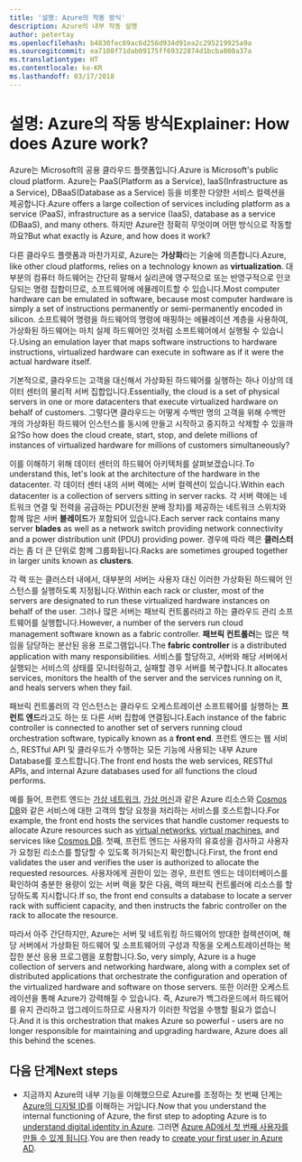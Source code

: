 ```yaml
---
title: '설명: Azure의 작동 방식'
description: Azure의 내부 작동 설명
author: petertay
ms.openlocfilehash: b4830fec69ac6d256d934d91ea2c295219925a9a
ms.sourcegitcommit: ea7108f71dab09175ff69322874d1bcba800a37a
ms.translationtype: HT
ms.contentlocale: ko-KR
ms.lasthandoff: 03/17/2018
---
```

# <a name="explainer-how-does-azure-work"></a><span data-ttu-id="fb257-103">설명: Azure의 작동 방식</span><span class="sxs-lookup"><span data-stu-id="fb257-103">Explainer: How does Azure work?</span></span>

<span data-ttu-id="fb257-104">Azure는 Microsoft의 공용 클라우드 플랫폼입니다.</span><span class="sxs-lookup"><span data-stu-id="fb257-104">Azure is Microsoft's public cloud platform.</span></span> <span data-ttu-id="fb257-105">Azure는 PaaS(Platform as a Service), IaaS(Infrastructure as a Service), DBaaS(Database as a Service) 등을 비롯한 다양한 서비스 컬렉션을 제공합니다.</span><span class="sxs-lookup"><span data-stu-id="fb257-105">Azure offers a large collection of services including platform as a service (PaaS), infrastructure as a service (IaaS), database as a service (DBaaS), and many others.</span></span> <span data-ttu-id="fb257-106">하지만 Azure란 정확히 무엇이며 어떤 방식으로 작동할까요?</span><span class="sxs-lookup"><span data-stu-id="fb257-106">But what exactly is Azure, and how does it work?</span></span>

<span data-ttu-id="fb257-107">다른 클라우드 플랫폼과 마찬가지로, Azure는 **가상화**라는 기술에 의존합니다.</span><span class="sxs-lookup"><span data-stu-id="fb257-107">Azure, like other cloud platforms, relies on a technology known as **virtualization**.</span></span> <span data-ttu-id="fb257-108">대부분의 컴퓨터 하드웨어는 간단히 말해서 실리콘에 영구적으로 또는 반영구적으로 인코딩되는 명령 집합이므로, 소프트웨어에 에뮬레이트할 수 있습니다.</span><span class="sxs-lookup"><span data-stu-id="fb257-108">Most computer hardware can be emulated in software, because most computer hardware is simply a set of instructions permanently or semi-permanently encoded in silicon.</span></span> <span data-ttu-id="fb257-109">소프트웨어 명령을 하드웨어의 명령에 매핑하는 에뮬레이션 계층을 사용하여, 가상화된 하드웨어는 마치 실제 하드웨어인 것처럼 소프트웨어에서 실행될 수 있습니다.</span><span class="sxs-lookup"><span data-stu-id="fb257-109">Using an emulation layer that maps software instructions to hardware instructions, virtualized hardware can execute in software as if it were the actual hardware itself.</span></span>

<span data-ttu-id="fb257-110">기본적으로, 클라우드는 고객을 대신해서 가상화된 하드웨어를 실행하는 하나 이상의 데이터 센터의 물리적 서버 집합입니다.</span><span class="sxs-lookup"><span data-stu-id="fb257-110">Essentially, the cloud is a set of physical servers in one or more datacenters that execute virtualized hardware on behalf of customers.</span></span> <span data-ttu-id="fb257-111">그렇다면 클라우드는 어떻게 수백만 명의 고객을 위해 수백만 개의 가상화된 하드웨어 인스턴스를 동시에 만들고 시작하고 중지하고 삭제할 수 있을까요?</span><span class="sxs-lookup"><span data-stu-id="fb257-111">So how does the cloud create, start, stop, and delete millions of instances of virtualized hardware for millions of customers simultaneously?</span></span>

<span data-ttu-id="fb257-112">이를 이해하기 위해 데이터 센터의 하드웨어 아키텍처를 살펴보겠습니다.</span><span class="sxs-lookup"><span data-stu-id="fb257-112">To understand this, let's look at the architecture of the hardware in the datacenter.</span></span>  <span data-ttu-id="fb257-113">각 데이터 센터 내의 서버 랙에는 서버 컬렉션이 있습니다.</span><span class="sxs-lookup"><span data-stu-id="fb257-113">Within each datacenter is a collection of servers sitting in server racks.</span></span> <span data-ttu-id="fb257-114">각 서버 랙에는 네트워크 연결 및 전력을 공급하는 PDU(전원 분배 장치)를 제공하는 네트워크 스위치와 함께 많은 서버 **블레이드**가 포함되어 있습니다.</span><span class="sxs-lookup"><span data-stu-id="fb257-114">Each server rack contains many server **blades** as well as a network switch providing network connectivity and a power distribution unit (PDU) providing power.</span></span> <span data-ttu-id="fb257-115">경우에 따라 랙은 **클러스터**라는 좀 더 큰 단위로 함께 그룹화됩니다.</span><span class="sxs-lookup"><span data-stu-id="fb257-115">Racks are sometimes grouped together in larger units known as **clusters**.</span></span> 

<span data-ttu-id="fb257-116">각 랙 또는 클러스터 내에서, 대부분의 서버는 사용자 대신 이러한 가상화된 하드웨어 인스턴스를 실행하도록 지정됩니다.</span><span class="sxs-lookup"><span data-stu-id="fb257-116">Within each rack or cluster, most of the servers are designated to run these virtualized hardware instances on behalf of the user.</span></span> <span data-ttu-id="fb257-117">그러나 많은 서버는 패브릭 컨트롤러라고 하는 클라우드 관리 소프트웨어를 실행합니다.</span><span class="sxs-lookup"><span data-stu-id="fb257-117">However, a number of the servers run cloud management software known as a fabric controller.</span></span> <span data-ttu-id="fb257-118">**패브릭 컨트롤러**는 많은 책임을 담당하는 분산된 응용 프로그램입니다.</span><span class="sxs-lookup"><span data-stu-id="fb257-118">The **fabric controller** is a distributed application with many responsibilities.</span></span> <span data-ttu-id="fb257-119">서비스를 할당하고, 서버와 해당 서버에서 실행되는 서비스의 상태를 모니터링하고, 실패할 경우 서버를 복구합니다.</span><span class="sxs-lookup"><span data-stu-id="fb257-119">It allocates services, monitors the health of the server and the services running on it, and heals servers when they fail.</span></span>

<span data-ttu-id="fb257-120">패브릭 컨트롤러의 각 인스턴스는 클라우드 오케스트레이션 소프트웨어를 실행하는 **프런트 엔드**라고도 하는 또 다른 서버 집합에 연결됩니다.</span><span class="sxs-lookup"><span data-stu-id="fb257-120">Each instance of the fabric controller is connected to another set of servers running cloud orchestration software, typically known as a **front end**.</span></span> <span data-ttu-id="fb257-121">프런트 엔드는 웹 서비스, RESTful API 및 클라우드가 수행하는 모든 기능에 사용되는 내부 Azure Database를 호스트합니다.</span><span class="sxs-lookup"><span data-stu-id="fb257-121">The front end hosts the web services, RESTful APIs, and internal Azure databases used for all functions the cloud performs.</span></span> 

<span data-ttu-id="fb257-122">예를 들어, 프런트 엔드는 [가상 네트워크][vnet], [가상 머신][vms]과 같은 Azure 리소스와 [Cosmos DB][cosmosdb]와 같은 서비스에 대한 고객의 할당 요청을 처리하는 서비스를 호스트합니다.</span><span class="sxs-lookup"><span data-stu-id="fb257-122">For example, the front end hosts the services that handle customer requests to allocate Azure resources such as [virtual networks][vnet], [virtual machines][vms], and services like [Cosmos DB][cosmosdb].</span></span> <span data-ttu-id="fb257-123">첫째, 프런트 엔드는 사용자의 유효성을 검사하고 사용자가 요청된 리소스를 할당할 수 있도록 허가되는지 확인합니다.</span><span class="sxs-lookup"><span data-stu-id="fb257-123">First, the front end validates the user and verifies the user is authorized to allocate the requested resources.</span></span> <span data-ttu-id="fb257-124">사용자에게 권한이 있는 경우, 프런트 엔드는 데이터베이스를 확인하여 충분한 용량이 있는 서버 랙을 찾은 다음, 랙의 패브릭 컨트롤러에 리소스를 할당하도록 지시합니다.</span><span class="sxs-lookup"><span data-stu-id="fb257-124">If so, the front end consults a database to locate a server rack with sufficient capacity, and then instructs the fabric controller on the rack to allocate the resource.</span></span>

<span data-ttu-id="fb257-125">따라서 아주 간단하지만, Azure는 서버 및 네트워킹 하드웨어의 방대한 컬렉션이며, 해당 서버에서 가상화된 하드웨어 및 소프트웨어의 구성과 작동을 오케스트레이션하는 복잡한 분산 응용 프로그램을 포함합니다.</span><span class="sxs-lookup"><span data-stu-id="fb257-125">So, very simply, Azure is a huge collection of servers and networking hardware, along with a complex set of distributed applications that orchestrate the configuration and operation of the virtualized hardware and software on those servers.</span></span> <span data-ttu-id="fb257-126">또한 이러한 오케스트레이션을 통해 Azure가 강력해질 수 있습니다. 즉, Azure가 백그라운드에서 하드웨어를 유지 관리하고 업그레이드하므로 사용자가 이러한 작업을 수행할 필요가 없습니다.</span><span class="sxs-lookup"><span data-stu-id="fb257-126">And it is this orchestration that makes Azure so powerful - users are no longer responsible for maintaining and upgrading hardware, Azure does all this behind the scenes.</span></span> 

## <a name="next-steps"></a><span data-ttu-id="fb257-127">다음 단계</span><span class="sxs-lookup"><span data-stu-id="fb257-127">Next steps</span></span>

* <span data-ttu-id="fb257-128">지금까지 Azure의 내부 기능을 이해했으므로 Azure를 조정하는 첫 번째 단계는 [Azure의 디지털 ID](tenant-explainer.md)를 이해하는 거입니다.</span><span class="sxs-lookup"><span data-stu-id="fb257-128">Now that you understand the internal functioning of Azure, the first step to adopting Azure is to [understand digital identity in Azure](tenant-explainer.md).</span></span> <span data-ttu-id="fb257-129">그러면 [Azure AD에서 첫 번째 사용자를 만들 수 있게 됩니다][docs-add-users-to-aad].</span><span class="sxs-lookup"><span data-stu-id="fb257-129">You are then ready to [create your first user in Azure AD][docs-add-users-to-aad].</span></span>

<!-- Links -->

[cosmosdb]: /azure/cosmos-db/introduction
[docs-add-users-to-aad]: /azure/active-directory/add-users-azure-active-directory?toc=/azure/architecture/cloud-adoption-guide/toc.json
[vms]: /azure/virtual-machines/
[vnet]: /azure/virtual-network/virtual-networks-overview
